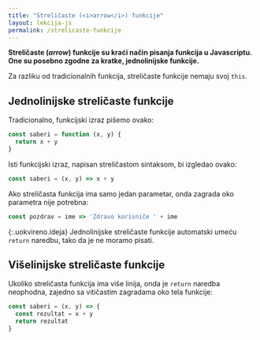 ```yaml
---
title: "Streličaste (<i>arrow</i>) funkcije"
layout: lekcija-js
permalink: /strelicaste-funkcije
---
```


**Streličaste (<i>arrow</i>) funkcije su kraći način pisanja funkcija u Javascriptu. One su posebno zgodne za kratke, jednolinijske funkcije.**

Za razliku od tradicionalnih funkcija, streličaste funkcije nemaju svoj `this`.

## Jednolinijske streličaste funkcije

Tradicionalno, funkcijski izraz pišemo ovako:

```js
const saberi = function (x, y) {
  return x + y
}
```

Isti funkcijski izraz, napisan streličastom sintaksom, bi izgledao ovako:

```js
const saberi = (x, y) => x + y
```

Ako streličasta funkcija ima samo jedan parametar, onda zagrada oko parametra nije potrebna:

```js
const pozdrav = ime => 'Zdravo korisniče ' + ime
```

{:.uokvireno.ideja}
Jednolinijske streličaste funkcije automatski umeću `return` naredbu, tako da je ne moramo pisati.

## Višelinijske streličaste funkcije

Ukoliko streličasta funkcija ima više linija, onda je `return` naredba neophodna, zajedno sa vitičastim zagradama oko tela funkcije:

```js
const saberi = (x, y) => {
  const rezultat = x + y
  return rezultat
}
```
